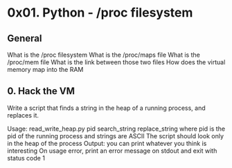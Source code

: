 # 0x01. Python - /proc filesystem
## General
What is the /proc filesystem
What is the /proc/maps file
What is the /proc/mem file
What is the link between those two files
How does the virtual memory map into the RAM

## 0. Hack the VM
Write a script that finds a string in the heap of a running process, and replaces it.

Usage: read_write_heap.py pid search_string replace_string
where pid is the pid of the running process
and strings are ASCII
The script should look only in the heap of the process
Output: you can print whatever you think is interesting
On usage error, print an error message on stdout and exit with status code 1